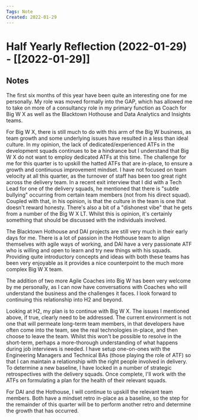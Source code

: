 ```yaml
---
Tags: Note
Created: 2022-01-29
---
```

# Half Yearly Reflection (2022-01-29) - [[2022-01-29]]
## Notes
The first six months of this year have been quite an interesting one for me personally. My role was moved formally into the GAP, which has allowed me to take on more of a consultancy role in my primary function as Coach for Big W X as well as the Blacktown Hothouse and Data Analytics and Insights teams.

For Big W X, there is still much to do with this arm of the Big W business, as team growth and some underlying issues have resulted in a less than ideal culture. In my opinion, the lack of dedicated/experienced ATFs in the development squads continues to be a hindrance but I understand that Big W X do not want to employ dedicated ATFs at this time. The challenge for me for this quarter is to upskill the hatted ATFs that are in-place, to ensure a growth and continuous improvement mindset. I have not focused on team velocity at all this quarter, as the turnover of staff has been too great right across the delivery team. In a recent exit interview that I did with a Tech Lead for one of the delivery squads, he mentioned that there is "subtle bullying" occurring from certain team members (not from his direct squad). Coupled with that, in his opinion, is that the culture in the team is one that doesn't reward honesty. There's also a bit of a "dishonest vibe" that he gets from a number of the Big W X LT. Whilst this is opinion, it's certainly something that should be discussed with the individuals involved.

The Blacktown Hothouse and DAI projects are still very much in their early days for me. There is a lot of passion in the Hothouse team to align themselves with agile ways of working, and DAI have a very passionate ATF who is willing and open to learn and try new things with his squads. Providing quite introductory concepts and ideas with both these teams has been very enjoyable as it provides a nice counterpoint to the much more complex Big W X team.

The addition of two more Agile Coaches into Big W has been very welcome by me personally, as I can now have conversations with Coaches who will understand the business and the challenges it faces. I look forward to continuing this relationship into H2 and beyond.

Looking at H2, my plan is to continue with Big W X. The issues I mentioned above, if true, clearly need to be addressed. The current environment is not one that will permeate long-term team members, in that developers have often come into the team, see the real technologies in-place, and then choose to leave the team. Whilst this won't be possible to resolve in the short-term, perhaps a more-thorough understanding of what happens during job interviews is needed. I have setup one-on-ones with the Engineering Managers and Technical BAs (those playing the role of ATF) so that I can maintain a relationship with the right people involved in delivery. To determine a new baseline, I have locked in a number of strategic retrospectives with the delivery squads. Once complete, I'll work with the ATFs on formulating a plan for the health of their relevant squads.

For DAI and the Hothouse, I will continue to upskill the relevant team members. Both have a mindset retro in-place as a baseline, so the step for the remainder of this quarter will be to perform another retro and determine the growth that has occurred.